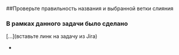 ##Проверьте правильность названия и выбранной ветки слияния

### В рамках данного задачи было сделано

[...](вставьте линк на задачу из Jira)

-

